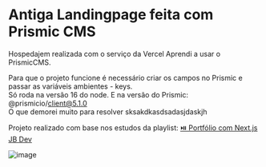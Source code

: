 # Antiga Landingpage feita com Prismic CMS  
  
Hospedajem realizada com o serviço da Vercel
Aprendi a usar o PrismicCMS.  
  
Para que o projeto funcione é necessário criar os campos no Prismic e passar as variáveis ambientes - keys.  
Só roda na versão 16 do node. E na versão do Prismic: @prismicio/client@5.1.0  
O que demorei muito para resolver sksakdkasdsadasjdaskjh  
  
Projeto realizado com base nos estudos da playlist: [⏯️ Portfólio com Next.js](https://www.youtube.com/watch?v=AyNxLohLVEA&list=PLY_G6KZ7jlfVVYkG5RrkQgNxv7cy7E4FU&pp=iAQB)   
[JB Dev](https://github.com/GBDev13)
  
![image](https://github.com/weltergab/landingpage-prismic/assets/62655532/6a0ffa16-c554-4fc5-8124-2f2985f1c388)
